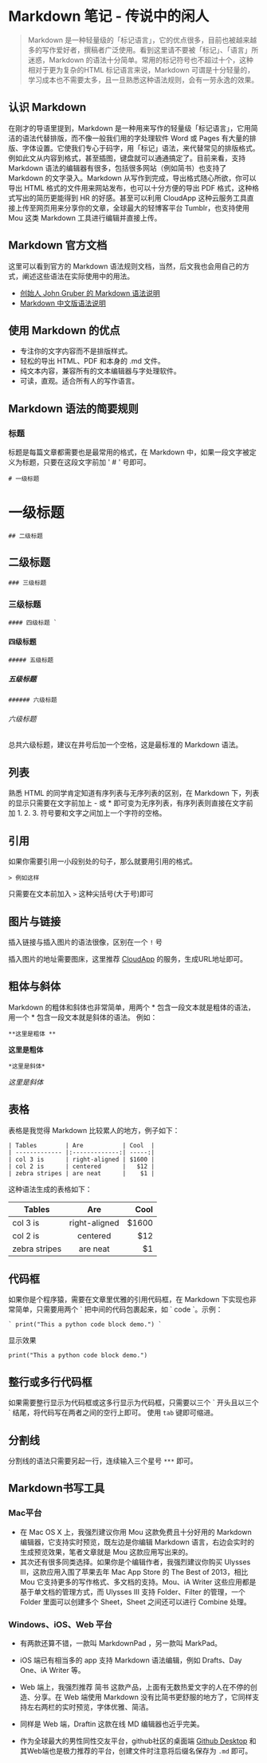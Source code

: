 # Markdown 笔记 - 传说中的闲人
> Markdown 是一种轻量级的「标记语言」，它的优点很多，目前也被越来越多的写作爱好者，撰稿者广泛使用。看到这里请不要被「标记」、「语言」所迷惑，Markdown 的语法十分简单。常用的标记符号也不超过十个，这种相对于更为复杂的HTML 标记语言来说，Markdown 可谓是十分轻量的，学习成本也不需要太多，且一旦熟悉这种语法规则，会有一劳永逸的效果。

## 认识 Markdown
在刚才的导语里提到，Markdown 是一种用来写作的轻量级「标记语言」，它用简洁的语法代替排版，而不像一般我们用的字处理软件 Word 或 Pages 有大量的排版、字体设置。它使我们专心于码字，用「标记」语法，来代替常见的排版格式。例如此文从内容到格式，甚至插图，键盘就可以通通搞定了。目前来看，支持 Markdown 语法的编辑器有很多，包括很多网站（例如简书）也支持了 Markdown 的文字录入。Markdown 从写作到完成，导出格式随心所欲，你可以导出 HTML 格式的文件用来网站发布，也可以十分方便的导出 PDF 格式，这种格式写出的简历更能得到 HR 的好感。甚至可以利用 CloudApp 这种云服务工具直接上传至网页用来分享你的文章，全球最大的轻博客平台 Tumblr，也支持使用 Mou 这类 Markdown 工具进行编辑并直接上传。

## Markdown 官方文档
这里可以看到官方的 Markdown 语法规则文档，当然，后文我也会用自己的方式，阐述这些语法在实际使用中的用法。
- [创始人 John Gruber 的 Markdown 语法说明](http://daringfireball.net/projects/markdown/syntax)
- [Markdown 中文版语法说明](http://wowubuntu.com/markdown/#list)

## 使用 Markdown 的优点
- 专注你的文字内容而不是排版样式。
- 轻松的导出 HTML、PDF 和本身的 .md 文件。
- 纯文本内容，兼容所有的文本编辑器与字处理软件。
- 可读，直观。适合所有人的写作语言。

## Markdown 语法的简要规则
### 标题
标题是每篇文章都需要也是最常用的格式，在 Markdown 中，如果一段文字被定义为标题，只要在这段文字前加 ' # ' 号即可。
```
# 一级标题
```
# 一级标题
```
## 二级标题 
```
## 二级标题
```
### 三级标题
```
### 三级标题
```
#### 四级标题 `  
```
#### 四级标题
```
##### 五级标题
```
##### 五级标题
```
###### 六级标题
```
###### 六级标题
总共六级标题，建议在井号后加一个空格，这是最标准的 Markdown 语法。

## 列表
熟悉 HTML 的同学肯定知道有序列表与无序列表的区别，在 Markdown 下，列表的显示只需要在文字前加上 - 或 * 即可变为无序列表，有序列表则直接在文字前加 1. 2. 3. 符号要和文字之间加上一个字符的空格。

## 引用
如果你需要引用一小段别处的句子，那么就要用引用的格式。

` > 例如这样 `

只需要在文本前加入 ` > ` 这种尖括号(大于号)即可

## 图片与链接

插入链接与插入图片的语法很像，区别在一个 ` ! ` 号

插入图片的地址需要图床，这里推荐 [CloudApp](https://www.getcloudapp.com/) 的服务，生成URL地址即可。

## 粗体与斜体

Markdown 的粗体和斜体也非常简单，用两个 * 包含一段文本就是粗体的语法，用一个 * 包含一段文本就是斜体的语法。
例如：

```
**这里是粗体 ** 
```

**这里是粗体**

```
*这里是斜体* 
```

*这里是斜体*

## 表格
表格是我觉得 Markdown 比较累人的地方，例子如下：
```
| Tables        | Are           | Cool  |
| ------------- |:-------------:| -----:|
| col 3 is      | right-aligned | $1600 |
| col 2 is      | centered      |   $12 |
| zebra stripes | are neat      |    $1 |
```

这种语法生成的表格如下：

| Tables        | Are           | Cool  |
| ------------- |:-------------:| -----:|
| col 3 is      | right-aligned | $1600 |
| col 2 is      | centered      |   $12 |
| zebra stripes | are neat      |    $1 |

## 代码框
如果你是个程序猿，需要在文章里优雅的引用代码框，在 Markdown 下实现也非常简单，只需要用两个 \` 把中间的代码包裹起来，如 \` code \`。示例：
```
` print("This a python code block demo.") `
```

显示效果

` print("This a python code block demo.") `

## 整行或多行代码框
如果需要整行显示为代码框或这多行显示为代码框，只需要以三个 \` 开头且以三个 \` 结尾，将代码写在两者之间的空行上即可。
使用 ` tab ` 键即可缩进。

## 分割线

分割线的语法只需要另起一行，连续输入三个星号 ` *** ` 即可。

## Markdown书写工具
### Mac平台
- 在 Mac OS X 上，我强烈建议你用 Mou 这款免费且十分好用的 Markdown 编辑器，它支持实时预览，既左边是你编辑 Markdown 语言，右边会实时的生成预览效果，笔者文章就是 Mou 这款应用写出来的。
- 其次还有很多同类选择。如果你是个编辑作者，我强烈建议你购买 Ulysses Ⅲ，这款应用入围了苹果去年 Mac App Store 的 The Best of 2013，相比 Mou 它支持更多的写作格式、多文档的支持。Mou、iA Writer 这些应用都是基于单文档的管理方式，而 Ulysses Ⅲ 支持 Folder、Filter 的管理，一个 Folder 里面可以创建多个 Sheet，Sheet 之间还可以进行 Combine 处理。

### Windows、iOS、Web 平台

- 有两款还算不错，一款叫 MarkdownPad ，另一款叫 MarkPad。

- iOS 端已有相当多的 app 支持 Markdown 语法编辑，例如 Drafts、Day One、iA Writer 等。

- Web 端上，我强烈推荐 简书 这款产品，上面有无数热爱文字的人在不停的创造、分享。在 Web 端使用 Markdown 没有比简书更舒服的地方了，它同样支持左右两栏的实时预览，字体优雅、简洁。

- 同样是 Web 端，Draftin 这款在线 MD 编辑器也近乎完美。

- 作为全球最大的男性同性交友平台，github社区的桌面端 [Github Desktop](https://desktop.github.com/) 和 其Web端也是极力推荐的平台，创建文件时注意将后缀名保存为 ` .md ` 即可。
